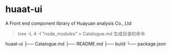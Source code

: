 # huaat-ui
A Front end component library of Huayuan analysis Co., Ltd

> tree -L 4 -I "node_modules" > Catalogue.md
> 生成目录的命令


huaat-ui
├── Catalogue.md
├── README.md
├── build
└── package.json